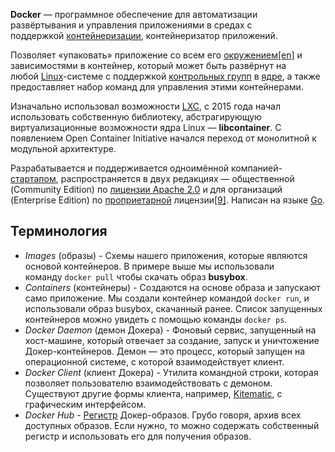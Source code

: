 **Docker** — программное обеспечение для автоматизации развёртывания и управления приложениями в средах с поддержкой [контейнеризации](https://ru.wikipedia.org/wiki/%D0%9A%D0%BE%D0%BD%D1%82%D0%B5%D0%B9%D0%BD%D0%B5%D1%80%D0%B8%D0%B7%D0%B0%D1%86%D0%B8%D1%8F "Контейнеризация"), контейнеризатор приложений. 

Позволяет «упаковать» приложение со всем его [окружением](https://ru.wikipedia.org/w/index.php?title=%D0%9E%D0%BF%D0%B5%D1%80%D0%B0%D1%86%D0%B8%D0%BE%D0%BD%D0%BD%D0%BE%D0%B5_%D0%BE%D0%BA%D1%80%D1%83%D0%B6%D0%B5%D0%BD%D0%B8%D0%B5&action=edit&redlink=1 "Операционное окружение (страница отсутствует)")[[en]](https://en.wikipedia.org/wiki/Operating_environment "en:Operating environment") и зависимостями в контейнер, который может быть развёрнут на любой [Linux](https://ru.wikipedia.org/wiki/Linux "Linux")-системе с поддержкой [контрольных групп](https://ru.wikipedia.org/wiki/Cgroups "Cgroups") в [ядре](https://ru.wikipedia.org/wiki/%D0%AF%D0%B4%D1%80%D0%BE_Linux "Ядро Linux"), а также предоставляет набор команд для управления этими контейнерами. 

Изначально использовал возможности [LXC](https://ru.wikipedia.org/wiki/LXC "LXC"), с 2015 года начал использовать собственную библиотеку, абстрагирующую виртуализационные возможности ядра Linux — **libcontainer**. С появлением Open Container Initiative начался переход от монолитной к модульной архитектуре.

Разрабатывается и поддерживается одноимённой компанией-[стартапом](https://ru.wikipedia.org/wiki/%D0%A1%D1%82%D0%B0%D1%80%D1%82%D0%B0%D0%BF "Стартап"), распространяется в двух редакциях — общественной (Community Edition) по [лицензии Apache 2.0](https://ru.wikipedia.org/wiki/%D0%9B%D0%B8%D1%86%D0%B5%D0%BD%D0%B7%D0%B8%D1%8F_Apache "Лицензия Apache") и для организаций (Enterprise Edition) по [проприетарной](https://ru.wikipedia.org/wiki/%D0%9F%D1%80%D0%BE%D0%BF%D1%80%D0%B8%D0%B5%D1%82%D0%B0%D1%80%D0%BD%D0%BE%D0%B5_%D0%BF%D1%80%D0%BE%D0%B3%D1%80%D0%B0%D0%BC%D0%BC%D0%BD%D0%BE%D0%B5_%D0%BE%D0%B1%D0%B5%D1%81%D0%BF%D0%B5%D1%87%D0%B5%D0%BD%D0%B8%D0%B5 "Проприетарное программное обеспечение") лицензии[[9]](https://ru.wikipedia.org/wiki/Docker#cite_note-ee-9). Написан на языке [Go](https://ru.wikipedia.org/wiki/Go_(%D1%8F%D0%B7%D1%8B%D0%BA_%D0%BF%D1%80%D0%BE%D0%B3%D1%80%D0%B0%D0%BC%D0%BC%D0%B8%D1%80%D0%BE%D0%B2%D0%B0%D0%BD%D0%B8%D1%8F) "Go (язык программирования)").

## Терминология

- _Images_ (образы) - Схемы нашего приложения, которые являются основой контейнеров. В примере выше мы использовали команду `docker pull` чтобы скачать образ **busybox**.
- _Containers_ (контейнеры) - Создаются на основе образа и запускают само приложение. Мы создали контейнер командой `docker run`, и использовали образ busybox, скачанный ранее. Список запущенных контейнеров можно увидеть с помощью команды `docker ps`.
- _Docker Daemon_ (демон Докера) - Фоновый сервис, запущенный на хост-машине, который отвечает за создание, запуск и уничтожение Докер-контейнеров. Демон — это процесс, который запущен на операционной системе, с которой взаимодействует клиент.
- _Docker Client_ (клиент Докера) - Утилита командной строки, которая позволяет пользователю взаимодействовать с демоном. Существуют другие формы клиента, например, [Kitematic](https://kitematic.com/), с графическим интерфейсом.
- _Docker Hub_ - [Регистр](https://hub.docker.com/explore/) Докер-образов. Грубо говоря, архив всех доступных образов. Если нужно, то можно содержать собственный регистр и использовать его для получения образов.
